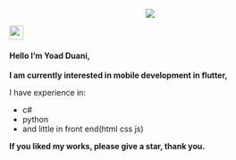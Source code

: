 <p align="center">
  <img src="https://i.ibb.co/d2nTmn9/YOAD-DUANI-1.png"/>
</p>

<img src="https://img.shields.io/badge/-*text*-1572B6?style=flat-square&logo=*language*" height="25" />


#### Hello I’m Yoad Duani,

**I am currently interested in mobile development in flutter,**

I have experience in:
* c#
* python
* and little in front end(html css js)

**If you liked my works, please give a star, thank you.**

<!---
Yoad-Duani/Yoad-Duani is a ✨ special ✨ repository because its `README.md` (this file) appears on your GitHub profile.
You can click the Preview link to take a look at your changes.
--->
